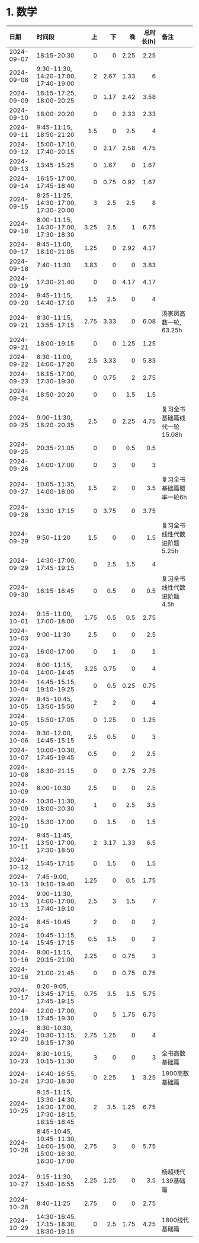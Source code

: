 # 1. 数学


<div class="time-table">

| 日期         | 时间段                                                            |    上 |    下 |    晚 |   总时长(h) | 备注                |
|:-----------|:---------------------------------------------------------------|-----:|-----:|-----:|---------:|:------------------|
| 2024-09-07 | 18:15-20:30                                                    | 0    | 0    | 2.25 |     2.25 |                   |
| 2024-09-08 | 9:30-11:30, 14:20-17:00, 17:40-19:00                           | 2    | 2.67 | 1.33 |     6    |                   |
| 2024-09-09 | 16:15-17:25, 18:00-20:25                                       | 0    | 1.17 | 2.42 |     3.58 |                   |
| 2024-09-10 | 18:00-20:20                                                    | 0    | 0    | 2.33 |     2.33 |                   |
| 2024-09-11 | 9:45-11:15, 18:50-21:20                                        | 1.5  | 0    | 2.5  |     4    |                   |
| 2024-09-12 | 15:00-17:10, 17:40-20:15                                       | 0    | 2.17 | 2.58 |     4.75 |                   |
| 2024-09-13 | 13:45-15:25                                                    | 0    | 1.67 | 0    |     1.67 |                   |
| 2024-09-14 | 16:15-17:00, 17:45-18:40                                       | 0    | 0.75 | 0.92 |     1.67 |                   |
| 2024-09-15 | 8:25-11:25, 14:30-17:00, 17:30-20:00                           | 3    | 2.5  | 2.5  |     8    |                   |
| 2024-09-16 | 8:00-11:15, 14:30-17:00, 17:30-18:30                           | 3.25 | 2.5  | 1    |     6.75 |                   |
| 2024-09-17 | 9:45-11:00, 18:10-21:05                                        | 1.25 | 0    | 2.92 |     4.17 |                   |
| 2024-09-18 | 7:40-11:30                                                     | 3.83 | 0    | 0    |     3.83 |                   |
| 2024-09-19 | 17:30-21:40                                                    | 0    | 0    | 4.17 |     4.17 |                   |
| 2024-09-20 | 9:45-11:15, 14:40-17:10                                        | 1.5  | 2.5  | 0    |     4    |                   |
| 2024-09-21 | 8:30-11:15, 13:55-17:15                                        | 2.75 | 3.33 | 0    |     6.08 | 汤家凤高数一轮, 63.25h   |
| 2024-09-21 | 18:00-19:15                                                    | 0    | 0    | 1.25 |     1.25 |                   |
| 2024-09-22 | 8:30-11:00, 14:00-17:20                                        | 2.5  | 3.33 | 0    |     5.83 |                   |
| 2024-09-23 | 16:15-17:00, 17:30-19:30                                       | 0    | 0.75 | 2    |     2.75 |                   |
| 2024-09-24 | 18:50-20:20                                                    | 0    | 0    | 1.5  |     1.5  |                   |
| 2024-09-25 | 9:00-11:30, 18:20-20:35                                        | 2.5  | 0    | 2.25 |     4.75 | 复习全书基础篇线代一轮15.08h |
| 2024-09-25 | 20:35-21:05                                                    | 0    | 0    | 0.5  |     0.5  |                   |
| 2024-09-26 | 14:00-17:00                                                    | 0    | 3    | 0    |     3    |                   |
| 2024-09-27 | 10:05-11:35, 14:00-16:00                                       | 1.5  | 2    | 0    |     3.5  | 复习全书基础篇概率一轮6h     |
| 2024-09-28 | 13:30-17:15                                                    | 0    | 3.75 | 0    |     3.75 |                   |
| 2024-09-29 | 9:50-11:20                                                     | 1.5  | 0    | 0    |     1.5  | 复习全书线性代数进阶题5.25h  |
| 2024-09-29 | 14:30-17:00, 17:45-19:15                                       | 0    | 2.5  | 1.5  |     4    |                   |
| 2024-09-30 | 16:15-16:45                                                    | 0    | 0.5  | 0    |     0.5  | 复习全书线性代数进阶题4.5h   |
| 2024-10-01 | 9:15-11:00, 17:00-18:00                                        | 1.75 | 0.5  | 0.5  |     2.75 |                   |
| 2024-10-03 | 9:00-11:30                                                     | 2.5  | 0    | 0    |     2.5  |                   |
| 2024-10-03 | 16:00-17:00                                                    | 0    | 1    | 0    |     1    |                   |
| 2024-10-04 | 8:00-11:15, 14:00-14:45                                        | 3.25 | 0.75 | 0    |     4    |                   |
| 2024-10-04 | 14:45-15:15, 19:10-19:25                                       | 0    | 0.5  | 0.25 |     0.75 |                   |
| 2024-10-05 | 8:45-10:45, 13:50-15:50                                        | 2    | 2    | 0    |     4    |                   |
| 2024-10-05 | 15:50-17:05                                                    | 0    | 1.25 | 0    |     1.25 |                   |
| 2024-10-06 | 9:30-12:00, 14:45-15:15                                        | 2.5  | 0.5  | 0    |     3    |                   |
| 2024-10-07 | 10:00-10:30, 17:45-19:45                                       | 0.5  | 0    | 2    |     2.5  |                   |
| 2024-10-08 | 18:30-21:15                                                    | 0    | 0    | 2.75 |     2.75 |                   |
| 2024-10-09 | 8:00-10:30                                                     | 2.5  | 0    | 0    |     2.5  |                   |
| 2024-10-09 | 10:30-11:30, 18:00-20:30                                       | 1    | 0    | 2.5  |     3.5  |                   |
| 2024-10-10 | 15:30-17:00                                                    | 0    | 1.5  | 0    |     1.5  |                   |
| 2024-10-11 | 9:45-11:45, 13:50-17:00, 17:30-18:50                           | 2    | 3.17 | 1.33 |     6.5  |                   |
| 2024-10-12 | 15:45-17:15                                                    | 0    | 1.5  | 0    |     1.5  |                   |
| 2024-10-13 | 7:45-9:00, 19:10-19:40                                         | 1.25 | 0    | 0.5  |     1.75 |                   |
| 2024-10-13 | 9:00-11:30, 14:00-17:00, 17:40-19:10                           | 2.5  | 3    | 1.5  |     7    |                   |
| 2024-10-14 | 8:45-10:45                                                     | 2    | 0    | 0    |     2    |                   |
| 2024-10-14 | 10:45-11:15, 15:45-17:15                                       | 0.5  | 1.5  | 0    |     2    |                   |
| 2024-10-16 | 9:00-11:15, 20:15-21:00                                        | 2.25 | 0    | 0.75 |     3    |                   |
| 2024-10-16 | 21:00-21:45                                                    | 0    | 0    | 0.75 |     0.75 |                   |
| 2024-10-17 | 8:20-9:05, 13:45-17:15, 17:45-19:15                            | 0.75 | 3.5  | 1.5  |     5.75 |                   |
| 2024-10-19 | 12:00-17:00, 17:45-19:30                                       | 0    | 5    | 1.75 |     6.75 |                   |
| 2024-10-20 | 8:30-10:30, 10:30-11:15, 16:15-17:30                           | 2.75 | 1.25 | 0    |     4    |                   |
| 2024-10-23 | 8:30-10:15, 10:15-11:30                                        | 3    | 0    | 0    |     3    | 全书高数基础篇           |
| 2024-10-24 | 14:40-16:55, 17:30-18:30                                       | 0    | 2.25 | 1    |     3.25 | 1800高数基础篇         |
| 2024-10-25 | 9:15-11:15, 13:30-14:30, 14:30-17:00, 17:30-18:15, 18:15-18:45 | 2    | 3.5  | 1.25 |     6.75 |                   |
| 2024-10-26 | 8:45-10:45, 10:45-11:30, 14:00-15:00, 15:00-16:30, 16:30-17:00 | 2.75 | 3    | 0    |     5.75 |                   |
| 2024-10-27 | 9:15-11:30, 15:40-16:55                                        | 2.25 | 1.25 | 0    |     3.5  | 杨超线代139基础篇        |
| 2024-10-28 | 8:40-11:25                                                     | 2.75 | 0    | 0    |     2.75 |                   |
| 2024-10-29 | 14:30-16:45, 17:15-18:30, 18:30-19:15                          | 0    | 2.5  | 1.75 |     4.25 | 1800线代基础篇         |

</div>



